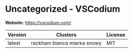 # Uncategorized - VSCodium





**Website:** <https://vscodium.com/>

| Version | Clusters | License |
| ------- | -------- | ------- |
| latest | rackham bianca miarka snowy | MIT |

